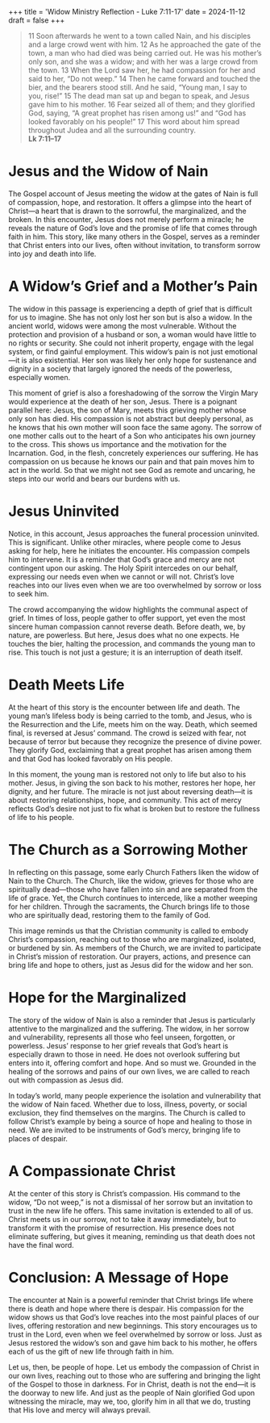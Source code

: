 +++
title = 'Widow Ministry Reflection - Luke 7:11-17'
date = 2024-11-12
draft = false
+++

>11 Soon afterwards he went to a town called Nain, and his disciples and a large crowd went with him. 12 As he approached the gate of the town, a man who had died was being carried out. He was his mother’s only son, and she was a widow; and with her was a large crowd from the town. 13 When the Lord saw her, he had compassion for her and said to her, “Do not weep.” 14 Then he came forward and touched the bier, and the bearers stood still. And he said, “Young man, I say to you, rise!” 15 The dead man sat up and began to speak, and Jesus gave him to his mother. 16 Fear seized all of them; and they glorified God, saying, “A great prophet has risen among us!” and “God has looked favorably on his people!” 17 This word about him spread throughout Judea and all the surrounding country.<br>
>**Lk 7:11–17**

# Jesus and the Widow of Nain
The Gospel account of Jesus meeting the widow at the gates of Nain is full of compassion, hope, and restoration. It offers a glimpse into the heart of Christ—a heart that is drawn to the sorrowful, the marginalized, and the broken. In this encounter, Jesus does not merely perform a miracle; he reveals the nature of God’s love and the promise of life that comes through faith in him. This story, like many others in the Gospel, serves as a reminder that Christ enters into our lives, often without invitation, to transform sorrow into joy and death into life.

# A Widow’s Grief and a Mother’s Pain
The widow in this passage is experiencing a depth of grief that is difficult for us to imagine. She has not only lost her son but is also a widow. In the ancient world, widows were among the most vulnerable. Without the protection and provision of a husband or son, a woman would have little to no rights or security. She could not inherit property, engage with the legal system, or find gainful employment. This widow’s pain is not just emotional—it is also existential. Her son was likely her only hope for sustenance and dignity in a society that largely ignored the needs of the powerless, especially women.


This moment of grief is also a foreshadowing of the sorrow the Virgin Mary would experience at the death of her son, Jesus. There is a poignant parallel here: Jesus, the son of Mary, meets this grieving mother whose only son has died. His compassion is not abstract but deeply personal, as he knows that his own mother will soon face the same agony. The sorrow of one mother calls out to the heart of a Son who anticipates his own journey to the cross. This shows us importance and the motivation for the Incarnation. God, in the flesh, concretely experiences our suffering. He has compassion on us because he knows our pain and that pain moves him to act in the world. So that we might not see God as remote and uncaring, he steps into our world and bears our burdens with us. 

# Jesus Uninvited
Notice, in this account, Jesus approaches the funeral procession uninvited. This is significant. Unlike other miracles, where people come to Jesus asking for help, here he initiates the encounter. His compassion compels him to intervene. It is a reminder that God’s grace and mercy are not contingent upon our asking. The Holy Spirit intercedes on our behalf, expressing our needs even when we cannot or will not. Christ’s love reaches into our lives even when we are too overwhelmed by sorrow or loss to seek him.
	

The crowd accompanying the widow highlights the communal aspect of grief. In times of loss, people gather to offer support, yet even the most sincere human compassion cannot reverse death. Before death, we, by nature, are powerless. But here, Jesus does what no one expects. He touches the bier, halting the procession, and commands the young man to rise. This touch is not just a gesture; it is an interruption of death itself.

# Death Meets Life
At the heart of this story is the encounter between life and death. The young man’s lifeless body is being carried to the tomb, and Jesus, who is the Resurrection and the Life, meets him on the way. Death, which seemed final, is reversed at Jesus’ command. The crowd is seized with fear, not because of terror but because they recognize the presence of divine power. They glorify God, exclaiming that a great prophet has arisen among them and that God has looked favorably on His people.
	

In this moment, the young man is restored not only to life but also to his mother. Jesus, in giving the son back to his mother, restores her hope, her dignity, and her future. The miracle is not just about reversing death—it is about restoring relationships, hope, and community. This act of mercy reflects God’s desire not just to fix what is broken but to restore the fullness of life to his people.

# The Church as a Sorrowing Mother
In reflecting on this passage, some early Church Fathers liken the widow of Nain to the Church. The Church, like the widow, grieves for those who are spiritually dead—those who have fallen into sin and are separated from the life of grace. Yet, the Church continues to intercede, like a mother weeping for her children. Through the sacraments, the Church brings life to those who are spiritually dead, restoring them to the family of God.


This image reminds us that the Christian community is called to embody Christ’s compassion, reaching out to those who are marginalized, isolated, or burdened by sin. As members of the Church, we are invited to participate in Christ’s mission of restoration. Our prayers, actions, and presence can bring life and hope to others, just as Jesus did for the widow and her son.

# Hope for the Marginalized
The story of the widow of Nain is also a reminder that Jesus is particularly attentive to the marginalized and the suffering. The widow, in her sorrow and vulnerability, represents all those who feel unseen, forgotten, or powerless. Jesus’ response to her grief reveals that God’s heart is especially drawn to those in need. He does not overlook suffering but enters into it, offering comfort and hope. And so must we. Grounded in the healing of the sorrows and pains of our own lives, we are called to reach out with compassion as Jesus did.


In today’s world, many people experience the isolation and vulnerability that the widow of Nain faced. Whether due to loss, illness, poverty, or social exclusion, they find themselves on the margins. The Church is called to follow Christ’s example by being a source of hope and healing to those in need. We are invited to be instruments of God’s mercy, bringing life to places of despair.

# A Compassionate Christ
At the center of this story is Christ’s compassion. His command to the widow, “Do not weep,” is not a dismissal of her sorrow but an invitation to trust in the new life he offers. This same invitation is extended to all of us. Christ meets us in our sorrow, not to take it away immediately, but to transform it with the promise of resurrection. His presence does not eliminate suffering, but gives it meaning, reminding us that death does not have the final word.

# Conclusion: A Message of Hope
The encounter at Nain is a powerful reminder that Christ brings life where there is death and hope where there is despair. His compassion for the widow shows us that God’s love reaches into the most painful places of our lives, offering restoration and new beginnings. This story encourages us to trust in the Lord, even when we feel overwhelmed by sorrow or loss. Just as Jesus restored the widow’s son and gave him back to his mother, he offers each of us the gift of new life through faith in him.


Let us, then, be people of hope. Let us embody the compassion of Christ in our own lives, reaching out to those who are suffering and bringing the light of the Gospel to those in darkness. For in Christ, death is not the end—it is the doorway to new life. And just as the people of Nain glorified God upon witnessing the miracle, may we, too, glorify him in all that we do, trusting that His love and mercy will always prevail.
